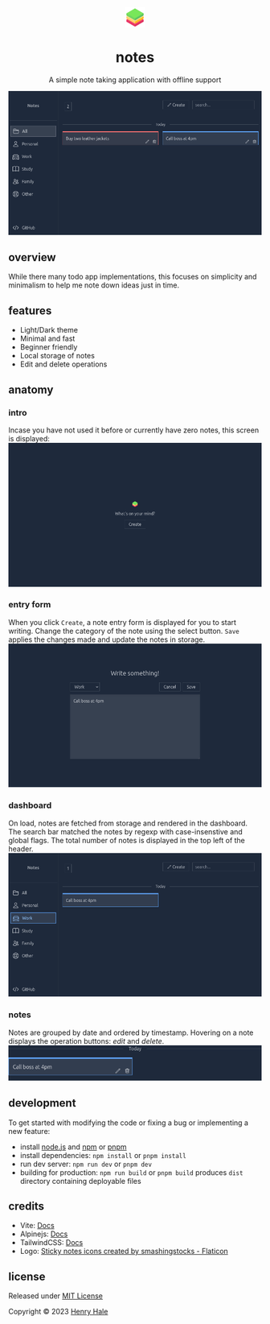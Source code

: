 <div align="center">
<img width="40" src="./public/favicon.png" alt="notes">

# notes
A simple note taking application with offline support

![](./media/screenshot.png)

</div>

## overview
While there many todo app implementations, this focuses on simplicity and minimalism to help me note down ideas just in time. 

## features
- Light/Dark theme
- Minimal and fast
- Beginner friendly
- Local storage of notes
- Edit and delete operations

## anatomy 

### intro
Incase you have not used it before or currently have zero notes, this screen is displayed:
![](media/0-intro.png)

### entry form
When you click `Create`, a note entry form is displayed for you to start writing.
Change the category of the note using the select button. `Save` applies the changes made and update the notes in storage.
![](media/1-entry.png)

### dashboard
On load, notes are fetched from storage and rendered in the dashboard. The search bar matched the notes by regexp with case-insenstive and global flags. The total number of notes is displayed in the top left of the header.
![](media/2-dashboard.png)

### notes
Notes are grouped by date and ordered by timestamp.
Hovering on a note displays the operation buttons: _edit_ and _delete_.
![](media/3-list.png)

## development
To get started with modifying the code or fixing a bug or implementing a new feature:
- install [node.js](https://nodejs.org) and [npm](https://npmjs.org) or [pnpm](https://pnpmjs.io)
- install dependencies: `npm install` or `pnpm install`
- run dev server: `npm run dev` or `pnpm dev`
- building for production: `npm run build` or `pnpm build` produces `dist` directory containing deployable files

## credits
- Vite: [Docs](https://vitejs.dev)
- Alpinejs: [Docs](https://alpinejs.dev)
- TailwindCSS: [Docs](https://tailwindcss.com)
- Logo: [Sticky notes icons created by smashingstocks - Flaticon](https://www.flaticon.com/free-icons/sticky-notes)

## license

Released under [MIT License](./LICENSE.txt)

Copyright &copy; 2023 [Henry Hale](https://github.com/henryhale)